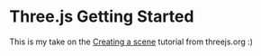# Three.js Getting Started  
This is my take on the [Creating a scene](https://threejs.org/docs/#manual/en/introduction/Creating-a-scene) tutorial from threejs.org :)